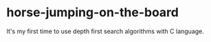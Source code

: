 # horse-jumping-on-the-board
It's my first time to use depth first search algorithms with C language.
